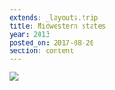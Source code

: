 ```yaml
---
extends: _layouts.trip
title: Midwestern states
year: 2013
posted_on: 2017-08-20
section: content
---
```


![](/media/trips/2013-midwest/DSC_5376.jpg)
